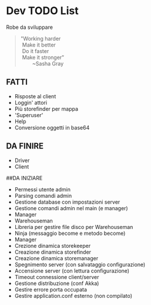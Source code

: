 # Dev TODO List
Robe da sviluppare

>"Working harder  
>&nbsp;Make it better  
>&nbsp;Do it faster  
>&nbsp;Make it stronger"   
>&nbsp;&nbsp;&nbsp;&nbsp;&nbsp;&nbsp;&nbsp;&nbsp;~Sasha Gray

## FATTI
* Risposte al client
* Loggin' attori
* Più storefinder per mappa
* 'Superuser'
* Help
* Conversione oggetti in base64

## DA FINIRE
* Driver
* Client

##DA INIZIARE
* Permessi utente admin
* Parsing comandi admin
* Gestione database con impostazioni server
* Gestione comandi admin nel main (e manager)
* Manager
* Warehouseman
* Libreria per gestire file disco per Warehouseman
* Ninja (messaggio become e metodo become)
* Manager
* Crezione dinamica storekeeper
* Creazione dinamica storefinder
* Creazione dinamica storemanager
* Spegnimento server (con salvataggio configurazione)
* Accensione server (con lettura configurazione)
* Timeout connessione client/server
* Gestione distribuzione (conf Akka)
* Gestire errore porta occupata
* Gestire application.conf esterno (non compilato)